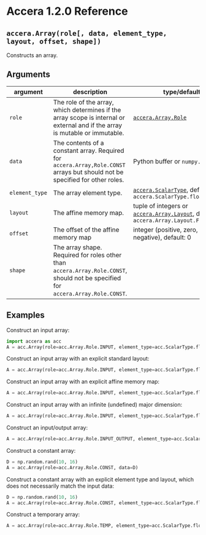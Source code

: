 [//]: # (Project: Accera)
[//]: # (Version: 1.2.0)

# Accera 1.2.0 Reference

## `accera.Array(role[, data, element_type, layout, offset, shape])`
Constructs an array.

## Arguments
argument | description | type/default
--- | --- | ---
`role` | The role of the array, which determines if the array scope is internal or external and if the array is mutable or immutable. | [`accera.Array.Role`](<Role.md>)
`data` | The contents of a constant array. Required for `accera.Array,Role.CONST` arrays but should not be specified for other roles. | Python buffer or `numpy.ndarray`
`element_type` | The array element type. | [`accera.ScalarType`](<../../enumerations/ScalarType.md>), default: `accera.ScalarType.float32`
`layout` | The affine memory map. | tuple of integers or [`accera.Array.Layout`](<Layout.md>), default: `accera.Array.Layout.FIRST_MAJOR`
`offset` | The offset of the affine memory map | integer (positive, zero, or negative), default: 0
`shape` | The array shape. Required for roles other than `accera.Array.Role.CONST`, should not be specified for `accera.Array.Role.CONST`.

## Examples

Construct an input array:
```python
import accera as acc
A = acc.Array(role=acc.Array.Role.INPUT, element_type=acc.ScalarType.float32, shape=(10, 20))  # the default layout is acc.Array.Layout.FIRST_MAJOR
```

Construct an input array with an explicit standard layout:
```python
A = acc.Array(role=acc.Array.Role.INPUT, element_type=acc.ScalarType.float32, shape=(10, 20), layout=acc.Array.Layout.LAST_MAJOR)
```

Construct an input array with an explicit affine memory map:
```python
A = acc.Array(role=acc.Array.Role.INPUT, element_type=acc.ScalarType.float32, shape=(10, 20), layout=(1, 10))
```

Construct an input array with an infinite (undefined) major dimension:
```python
A = acc.Array(role=acc.Array.Role.INPUT, element_type=acc.ScalarType.float32, shape=(10, acc.inf), layout=acc.Array.Layout.LAST_MAJOR)
```

Construct an input/output array:
```python
A = acc.Array(role=acc.Array.Role.INPUT_OUTPUT, element_type=acc.ScalarType.float32, shape=(10, 20))
```

Construct a constant array:
```python
D = np.random.rand(10, 16)
A = acc.Array(role=acc.Array.Role.CONST, data=D)
```

Construct a constant array with an explicit element type and layout, which does not necessarily match the input data:
```python
D = np.random.rand(10, 16)
A = acc.Array(role=acc.Array.Role.CONST, element_type=acc.ScalarType.float32, layout=acc.Array.Layout.LAST_MAJOR, data=D)
```

Construct a temporary array:
```python
A = acc.Array(role=acc.Array.Role.TEMP, element_type=acc.ScalarType.float32, shape=(10, 20), layout=acc.Array.Layout.LAST_MAJOR)
```

<div style="page-break-after: always;"></div>
